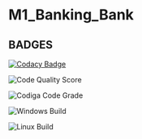 # M1_Banking_Bank
## BADGES

[![Codacy Badge](https://app.codacy.com/project/badge/Grade/0d316e0ae28744778f80c50cf87d0d9c)](https://www.codacy.com/gh/Vamsim2299/M1_Banking_Bank/dashboard?utm_source=github.com&amp;utm_medium=referral&amp;utm_content=Vamsim2299/M1_Banking_Bank&amp;utm_campaign=Badge_Grade)

![Code Quality Score](https://api.codiga.io/project/29856/score/svg)

![Codiga Code Grade](https://api.codiga.io/project/29856/status/svg)

![Windows Build](https://github.com/Vamsim2299/M1_Banking_Bank/actions/workflows/Windows_c-cpp.yml/badge.svg)

![Linux Build](https://github.com/Vamsim2299/M1_Banking_Bank/actions/workflows/Linux_c-cpp.yml/badge.svg)
